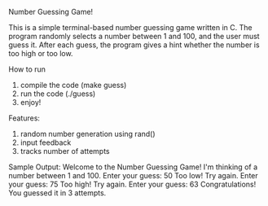 Number Guessing Game! 

This is a simple terminal-based number guessing game written in C. The program randomly selects a number between 1 and 100, and the user must guess it. After each guess, the program gives a hint whether the number is too high or too low.

How to run
1. compile the code (make guess)
2. run the code (./guess)
3. enjoy!

Features: 
1. random number generation using rand()
2. input feedback
3. tracks number of attempts

Sample Output: 
Welcome to the Number Guessing Game!
I'm thinking of a number between 1 and 100.
Enter your guess: 50
Too low! Try again.
Enter your guess: 75
Too high! Try again.
Enter your guess: 63
Congratulations! You guessed it in 3 attempts.
